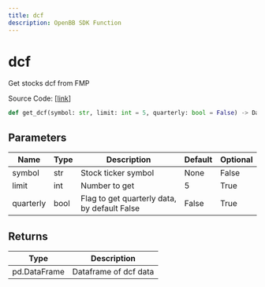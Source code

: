 ```yaml
---
title: dcf
description: OpenBB SDK Function
---
```


# dcf

Get stocks dcf from FMP

Source Code: [[link](https://github.com/OpenBB-finance/OpenBBTerminal/tree/main/openbb_terminal/stocks/fundamental_analysis/fmp_model.py#L173)]

```python
def get_dcf(symbol: str, limit: int = 5, quarterly: bool = False) -> DataFrame
```
## Parameters

| Name | Type | Description | Default | Optional |
| ---- | ---- | ----------- | ------- | -------- |
| symbol | str | Stock ticker symbol | None | False |
| limit | int | Number to get | 5 | True |
| quarterly | bool | Flag to get quarterly data, by default False | False | True |

## Returns

| Type | Description |
| ---- | ----------- |
| pd.DataFrame | Dataframe of dcf data |

